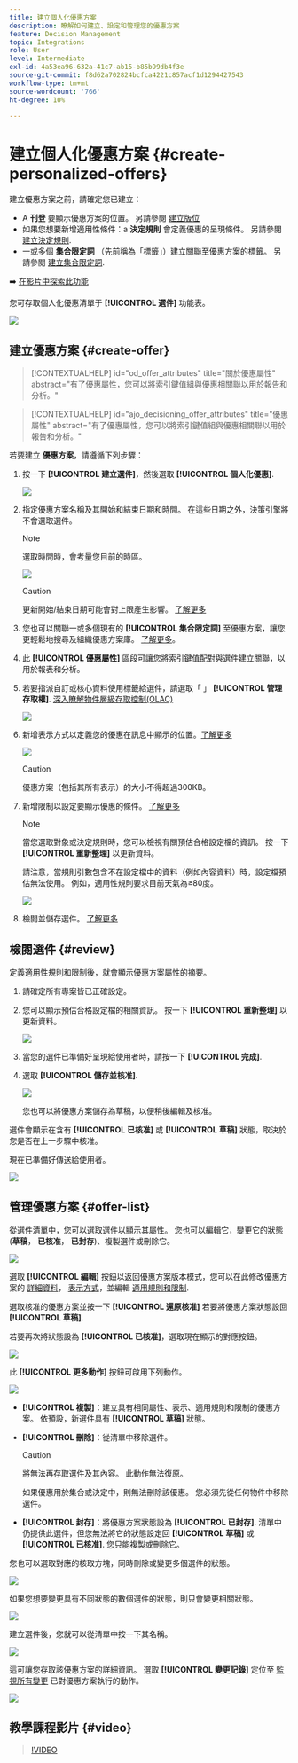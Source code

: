 ```yaml
---
title: 建立個人化優惠方案
description: 瞭解如何建立、設定和管理您的優惠方案
feature: Decision Management
topic: Integrations
role: User
level: Intermediate
exl-id: 4a53ea96-632a-41c7-ab15-b85b99db4f3e
source-git-commit: f8d62a702824bcfca4221c857acf1d1294427543
workflow-type: tm+mt
source-wordcount: '766'
ht-degree: 10%

---
```


# 建立個人化優惠方案 {#create-personalized-offers}

建立優惠方案之前，請確定您已建立：

* A **刊登** 要顯示優惠方案的位置。 另請參閱 [建立版位](../offer-library/creating-placements.md)
* 如果您想要新增適用性條件：a **決定規則** 會定義優惠的呈現條件。 另請參閱 [建立決定規則](../offer-library/creating-decision-rules.md).
* 一或多個 **集合限定詞** （先前稱為「標籤」）建立關聯至優惠方案的標籤。 另請參閱 [建立集合限定詞](../offer-library/creating-tags.md).

➡️ [在影片中探索此功能](#video)

您可存取個人化優惠清單于 **[!UICONTROL 選件]** 功能表。

![](../assets/offers_list.png)

## 建立優惠方案 {#create-offer}

>[!CONTEXTUALHELP]
>id="od_offer_attributes"
>title="關於優惠屬性"
>abstract="有了優惠屬性，您可以將索引鍵值組與優惠相關聯以用於報告和分析。"

>[!CONTEXTUALHELP]
>id="ajo_decisioning_offer_attributes"
>title="優惠屬性"
>abstract="有了優惠屬性，您可以將索引鍵值組與優惠相關聯以用於報告和分析。"

若要建立 **優惠方案**，請遵循下列步驟：

1. 按一下 **[!UICONTROL 建立選件]**，然後選取 **[!UICONTROL 個人化優惠]**.

   ![](../assets/create_offer.png)

1. 指定優惠方案名稱及其開始和結束日期和時間。 在這些日期之外，決策引擎將不會選取選件。

   >[!NOTE]
   >
   >選取時間時，會考量您目前的時區。

   ![](../assets/offer_details.png)

   >[!CAUTION]
   >
   >更新開始/結束日期可能會對上限產生影響。 [了解更多](add-constraints.md#capping-change-date)

1. 您也可以關聯一或多個現有的 **[!UICONTROL 集合限定詞]** 至優惠方案，讓您更輕鬆地搜尋及組織優惠方案庫。 [了解更多](creating-tags.md)。

1. 此 **[!UICONTROL 優惠屬性]** 區段可讓您將索引鍵值配對與選件建立關聯，以用於報表和分析。

1. 若要指派自訂或核心資料使用標籤給選件，請選取「 」 **[!UICONTROL 管理存取權]**. [深入瞭解物件層級存取控制(OLAC)](../../administration/object-based-access.md)

   ![](../assets/offer_manage-access.png)

1. 新增表示方式以定義您的優惠在訊息中顯示的位置。[了解更多](add-representations.md)

   ![](../assets/channel-placement.png)

   >[!CAUTION]
   >
   >優惠方案（包括其所有表示）的大小不得超過300KB。

1. 新增限制以設定要顯示優惠的條件。 [了解更多](add-constraints.md)

   >[!NOTE]
   >
   >當您選取對象或決定規則時，您可以檢視有關預估合格設定檔的資訊。 按一下 **[!UICONTROL 重新整理]** 以更新資料。
   >
   >請注意，當規則引數包含不在設定檔中的資料（例如內容資料）時，設定檔預估無法使用。 例如，適用性規則要求目前天氣為≥80度。

   ![](../assets/offer-constraints-example.png)

1. 檢閱並儲存選件。 [了解更多](#review)

## 檢閱選件 {#review}

定義適用性規則和限制後，就會顯示優惠方案屬性的摘要。

1. 請確定所有專案皆已正確設定。

1. 您可以顯示預估合格設定檔的相關資訊。 按一下 **[!UICONTROL 重新整理]** 以更新資料。

   ![](../assets/offer-summary-estimate.png)

1. 當您的選件已準備好呈現給使用者時，請按一下 **[!UICONTROL 完成]**.

1. 選取 **[!UICONTROL 儲存並核准]**.

   ![](../assets/offer_review.png)

   您也可以將優惠方案儲存為草稿，以便稍後編輯及核准。

選件會顯示在含有 **[!UICONTROL 已核准]** 或 **[!UICONTROL 草稿]** 狀態，取決於您是否在上一步驟中核准。

現在已準備好傳送給使用者。

![](../assets/offer_created.png)

## 管理優惠方案 {#offer-list}

從選件清單中，您可以選取選件以顯示其屬性。 您也可以編輯它，變更它的狀態(**草稿**， **已核准**， **已封存**)、複製選件或刪除它。

![](../assets/offer_created.png)

選取 **[!UICONTROL 編輯]** 按鈕以返回優惠方案版本模式，您可以在此修改優惠方案的 [詳細資料](#create-offer)， [表示方式](#representations)，並編輯 [適用規則和限制](#eligibility).

選取核准的優惠方案並按一下 **[!UICONTROL 還原核准]** 若要將優惠方案狀態設回 **[!UICONTROL 草稿]**.

若要再次將狀態設為 **[!UICONTROL 已核准]**，選取現在顯示的對應按鈕。

![](../assets/offer_approve.png)

此 **[!UICONTROL 更多動作]** 按鈕可啟用下列動作。

![](../assets/offer_more-actions.png)

* **[!UICONTROL 複製]**：建立具有相同屬性、表示、適用規則和限制的優惠方案。 依預設，新選件具有 **[!UICONTROL 草稿]** 狀態。
* **[!UICONTROL 刪除]**：從清單中移除選件。

  >[!CAUTION]
  >
  >將無法再存取選件及其內容。 此動作無法復原。
  >
  >如果優惠用於集合或決定中，則無法刪除該優惠。 您必須先從任何物件中移除選件。

* **[!UICONTROL 封存]**：將優惠方案狀態設為 **[!UICONTROL 已封存]**. 清單中仍提供此選件，但您無法將它的狀態設定回 **[!UICONTROL 草稿]** 或 **[!UICONTROL 已核准]**. 您只能複製或刪除它。

您也可以選取對應的核取方塊，同時刪除或變更多個選件的狀態。

![](../assets/offer_multiple-selection.png)

如果您想要變更具有不同狀態的數個選件的狀態，則只會變更相關狀態。

![](../assets/offer_change-status.png)

建立選件後，您就可以從清單中按一下其名稱。

![](../assets/offer_click-name.png)

這可讓您存取該優惠方案的詳細資訊。 選取 **[!UICONTROL 變更記錄]** 定位至 [監視所有變更](../get-started/user-interface.md#monitoring-changes) 已對優惠方案執行的動作。

![](../assets/offer_information.png)

## 教學課程影片 {#video}

>[!VIDEO](https://video.tv.adobe.com/v/329375?quality=12)

